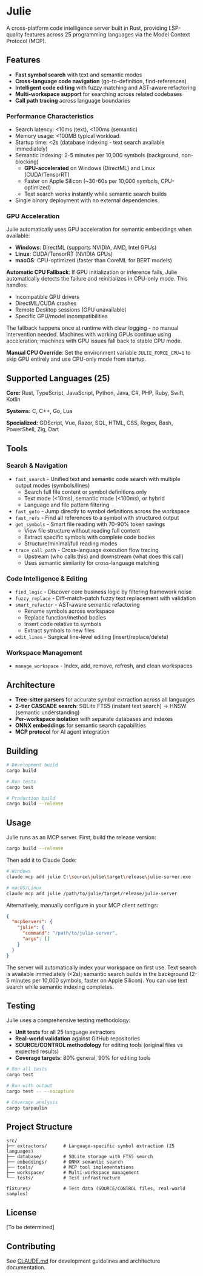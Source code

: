# Julie

A cross-platform code intelligence server built in Rust, providing LSP-quality features across 25 programming languages via the Model Context Protocol (MCP).

## Features

- **Fast symbol search** with text and semantic modes
- **Cross-language code navigation** (go-to-definition, find-references)
- **Intelligent code editing** with fuzzy matching and AST-aware refactoring
- **Multi-workspace support** for searching across related codebases
- **Call path tracing** across language boundaries

### Performance Characteristics

- Search latency: <10ms (text), <100ms (semantic)
- Memory usage: <100MB typical workload
- Startup time: <2s (database indexing - text search available immediately)
- Semantic indexing: 2-5 minutes per 10,000 symbols (background, non-blocking)
  - **GPU-accelerated** on Windows (DirectML) and Linux (CUDA/TensorRT)
  - Faster on Apple Silicon (~30-60s per 10,000 symbols, CPU-optimized)
  - Text search works instantly while semantic search builds
- Single binary deployment with no external dependencies

### GPU Acceleration

Julie automatically uses GPU acceleration for semantic embeddings when available:

- **Windows**: DirectML (supports NVIDIA, AMD, Intel GPUs)
- **Linux**: CUDA/TensorRT (NVIDIA GPUs)
- **macOS**: CPU-optimized (faster than CoreML for BERT models)

**Automatic CPU Fallback**: If GPU initialization or inference fails, Julie automatically detects the failure and reinitializes in CPU-only mode. This handles:
- Incompatible GPU drivers
- DirectML/CUDA crashes
- Remote Desktop sessions (GPU unavailable)
- Specific GPU/model incompatibilities

The fallback happens once at runtime with clear logging - no manual intervention needed. Machines with working GPUs continue using acceleration; machines with GPU issues fall back to stable CPU mode.

**Manual CPU Override**: Set the environment variable `JULIE_FORCE_CPU=1` to skip GPU entirely and use CPU-only mode from startup.

## Supported Languages (25)

**Core:** Rust, TypeScript, JavaScript, Python, Java, C#, PHP, Ruby, Swift, Kotlin

**Systems:** C, C++, Go, Lua

**Specialized:** GDScript, Vue, Razor, SQL, HTML, CSS, Regex, Bash, PowerShell, Zig, Dart

## Tools

### Search & Navigation
- `fast_search` - Unified text and semantic code search with multiple output modes (symbols/lines)
  - Search full file content or symbol definitions only
  - Text mode (<10ms), semantic mode (<100ms), or hybrid
  - Language and file pattern filtering
- `fast_goto` - Jump directly to symbol definitions across the workspace
- `fast_refs` - Find all references to a symbol with structured output
- `get_symbols` - Smart file reading with 70-90% token savings
  - View file structure without reading full content
  - Extract specific symbols with complete code bodies
  - Structure/minimal/full reading modes
- `trace_call_path` - Cross-language execution flow tracing
  - Upstream (who calls this) and downstream (what does this call)
  - Uses semantic similarity for cross-language matching

### Code Intelligence & Editing
- `find_logic` - Discover core business logic by filtering framework noise
- `fuzzy_replace` - Diff-match-patch fuzzy text replacement with validation
- `smart_refactor` - AST-aware semantic refactoring
  - Rename symbols across workspace
  - Replace function/method bodies
  - Insert code relative to symbols
  - Extract symbols to new files
- `edit_lines` - Surgical line-level editing (insert/replace/delete)

### Workspace Management
- `manage_workspace` - Index, add, remove, refresh, and clean workspaces

## Architecture

- **Tree-sitter parsers** for accurate symbol extraction across all languages
- **2-tier CASCADE search**: SQLite FTS5 (instant text search) → HNSW (semantic understanding)
- **Per-workspace isolation** with separate databases and indexes
- **ONNX embeddings** for semantic search capabilities
- **MCP protocol** for AI agent integration

## Building

```bash
# Development build
cargo build

# Run tests
cargo test

# Production build
cargo build --release
```

## Usage

Julie runs as an MCP server. First, build the release version:

```bash
cargo build --release
```

Then add it to Claude Code:

```bash
# Windows
claude mcp add julie C:\source\julie\target\release\julie-server.exe

# macOS/Linux
claude mcp add julie /path/to/julie/target/release/julie-server
```

Alternatively, manually configure in your MCP client settings:

```json
{
  "mcpServers": {
    "julie": {
      "command": "/path/to/julie-server",
      "args": []
    }
  }
}
```

The server will automatically index your workspace on first use. Text search is available immediately (<2s); semantic search builds in the background (2-5 minutes per 10,000 symbols, faster on Apple Silicon). You can use text search while semantic indexing completes.

## Testing

Julie uses a comprehensive testing methodology:

- **Unit tests** for all 25 language extractors
- **Real-world validation** against GitHub repositories
- **SOURCE/CONTROL methodology** for editing tools (original files vs expected results)
- **Coverage targets**: 80% general, 90% for editing tools

```bash
# Run all tests
cargo test

# Run with output
cargo test -- --nocapture

# Coverage analysis
cargo tarpaulin
```

## Project Structure

```
src/
├── extractors/      # Language-specific symbol extraction (25 languages)
├── database/        # SQLite storage with FTS5 search
├── embeddings/      # ONNX semantic search
├── tools/           # MCP tool implementations
├── workspace/       # Multi-workspace management
└── tests/           # Test infrastructure

fixtures/            # Test data (SOURCE/CONTROL files, real-world samples)
```

## License

[To be determined]

## Contributing

See [CLAUDE.md](CLAUDE.md) for development guidelines and architecture documentation.
